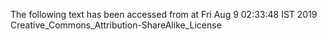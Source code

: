 The following text has been accessed from at Fri Aug 9 02:33:48 IST 2019
Creative_Commons_Attribution-ShareAlike_License
